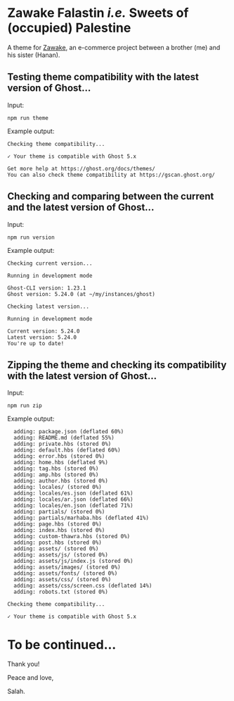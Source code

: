 # Zawake Falastin *i.e.* Sweets of (occupied) Palestine

A theme for [Zawake][1], an e-commerce project between a brother (me) and his sister (Hanan).

## Testing theme compatibility with the latest version of Ghost...

Input:
```shell
npm run theme
```

Example output:
```shell
Checking theme compatibility...

✓ Your theme is compatible with Ghost 5.x

Get more help at https://ghost.org/docs/themes/
You can also check theme compatibility at https://gscan.ghost.org/
```

## Checking and comparing between the current and the latest version of Ghost...

Input:
```shell
npm run version
```

Example output:
```shell
Checking current version...

Running in development mode

Ghost-CLI version: 1.23.1
Ghost version: 5.24.0 (at ~/my/instances/ghost)

Checking latest version...

Running in development mode

Current version: 5.24.0
Latest version: 5.24.0
You're up to date!
```

## Zipping the theme and checking its compatibility with the latest version of Ghost...

Input:
```shell
npm run zip
```

Example output:
```shell
  adding: package.json (deflated 60%)
  adding: README.md (deflated 55%)
  adding: private.hbs (stored 0%)
  adding: default.hbs (deflated 60%)
  adding: error.hbs (stored 0%)
  adding: home.hbs (deflated 9%)
  adding: tag.hbs (stored 0%)
  adding: amp.hbs (stored 0%)
  adding: author.hbs (stored 0%)
  adding: locales/ (stored 0%)
  adding: locales/es.json (deflated 61%)
  adding: locales/ar.json (deflated 66%)
  adding: locales/en.json (deflated 71%)
  adding: partials/ (stored 0%)
  adding: partials/marhaba.hbs (deflated 41%)
  adding: page.hbs (stored 0%)
  adding: index.hbs (stored 0%)
  adding: custom-thawra.hbs (stored 0%)
  adding: post.hbs (stored 0%)
  adding: assets/ (stored 0%)
  adding: assets/js/ (stored 0%)
  adding: assets/js/index.js (stored 0%)
  adding: assets/images/ (stored 0%)
  adding: assets/fonts/ (stored 0%)
  adding: assets/css/ (stored 0%)
  adding: assets/css/screen.css (deflated 14%)
  adding: robots.txt (stored 0%)

Checking theme compatibility...

✓ Your theme is compatible with Ghost 5.x
```

# To be continued...

Thank you!

Peace and love,

Salah.

[1]: https://zawake.com/ "زواكي - حلويات من المطبخ إلى الفم مباشرة"